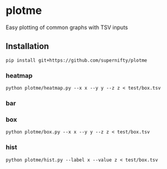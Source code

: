 # plotme

Easy plotting of common graphs with TSV inputs

## Installation
```
pip install git+https://github.com/supernifty/plotme
```

### heatmap
```
python plotme/heatmap.py --x x --y y --z z < test/box.tsv
```

### bar

### box
```
python plotme/box.py --x x --y y --z z < test/box.tsv
```

### hist
```
python plotme/hist.py --label x --value z < test/box.tsv
```
